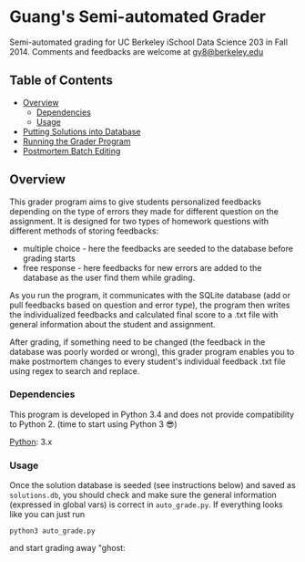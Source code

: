 Guang's Semi-automated Grader
====================

Semi-automated grading for UC Berkeley iSchool Data Science 203 in Fall 2014.
Comments and feedbacks are welcome at gy8@berkeley.edu

## Table of Contents
- [Overview](#overview)
  - [Dependencies](#dependencies)
  - [Usage](#usage)
- [Putting Solutions into Database](#putting-solutions-into-database)
- [Running the Grader Program](#modifying-assignment-metadata)
- [Postmortem Batch Editing](#postmortem-batch-editing)



## Overview
This grader program aims to give students personalized feedbacks depending on the type of
errors they made for different question on the assignment. It is designed for two types
of homework questions with different methods of storing feedbacks:

- multiple choice - here the feedbacks are seeded to the database before grading starts
- free response - here feedbacks for new errors are added to the database as the user
  find them while grading.

As you run the program, it communicates with the SQLite database (add or pull
feedbacks based on question
and error type), the program then writes the individualized feedbacks and calculated
final score to a .txt file with general information about the student and assignment.

After grading, if something need to be changed (the feedback in the database was poorly
worded or wrong), this grader program enables you to make postmortem changes to every
student's individual feedback .txt file using regex to search and replace.

### Dependencies
This program is developed in Python 3.4 and does not provide compatibility to Python 2.
(time to start using Python 3 :sunglasses:)

[Python](https://www.python.org): 3.x

### Usage

Once the solution database is seeded (see instructions below) and saved as `solutions.db`,
you should check and make sure the general information (expressed in global vars) is correct
in `auto_grade.py`. If everything looks like you can just run

```
python3 auto_grade.py
```

and start grading away "ghost:




